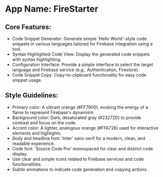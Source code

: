 # **App Name**: FireStarter

## Core Features:

- Code Snippet Generator: Generate simple 'Hello World'-style code snippets in various languages tailored for Firebase integration using a tool.
- Syntax Highlighted Code View: Display the generated code snippets with syntax highlighting.
- Configuration Interface: Provide a simple interface to select the target language and Firebase service (e.g., Authentication, Firestore).
- Code Snippet Copy: Copy-to-clipboard functionality for easy code snippet usage.

## Style Guidelines:

- Primary color: A vibrant orange (#FF7900), evoking the energy of a flame to represent Firebase's dynamism.
- Background color: Dark, desaturated gray (#23272D) to provide contrast and focus on the code.
- Accent color: A lighter, analogous orange (#FFA726) used for interactive elements and highlights.
- Body and headline font: 'Inter' sans-serif for a modern, clean, and readable experience.
- Code font: 'Source Code Pro' monospaced for clear and distinct code display.
- Use clear and simple icons related to Firebase services and code functionalities.
- Subtle animations to indicate code generation and copying actions.
